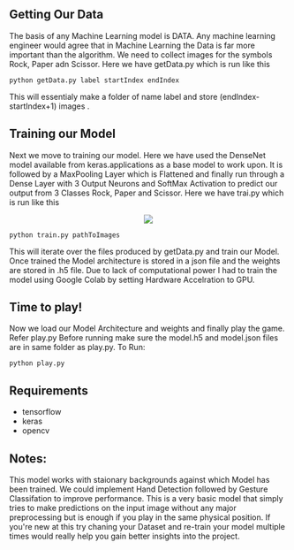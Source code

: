 ## Getting Our Data
The basis of any Machine Learning model is DATA. Any machine learning engineer would agree that in Machine Learning the Data is far more important than the algorithm. We need to collect images for the symbols Rock, Paper adn Scissor.
Here we have getData.py which is run like this

```
python getData.py label startIndex endIndex
```

This will essentialy make a folder of name label and store (endIndex-startIndex+1) images .

## Training our Model
Next we move to training our model. Here we have used the DenseNet model available from keras.applications as a base model to work upon. It is followed by a MaxPooling Layer which is Flattened and finally run through a Dense Layer with 3 Output Neurons and SoftMax Activation to predict our output from 3 Classes Rock, Paper and Scissor.
Here we have trai.py which is run like this <br>
<p align="center"><img src = "https://user-images.githubusercontent.com/37273226/79741167-6e3d7380-831e-11ea-8e26-8e2f000568a0.png"/></p>


```
python train.py pathToImages
```

This will iterate over the files produced by getData.py and train our Model. Once trained the Model architecture is stored in a json file and the weights are stored in .h5 file.
Due to lack of computational power I had to train the model using Google Colab by setting Hardware Accelration to GPU.

## Time to play!
Now we load our Model Architecture and weights and finally play the game. Refer play.py
Before running make sure the model.h5 and model.json files are in same folder as play.py.
To Run:

```
python play.py
```

## Requirements
- tensorflow
- keras
- opencv

## Notes:
This model works with staionary backgrounds against which Model has been trained. We could implement Hand Detection followed by Gesture Classifation to improve performance. This is a very basic model that simply tries to make predictions on the input image without any major preprocessing but is enough if you play in the same physical position. If you're new at this try chaning your Dataset and re-train your model multiple times would really help you gain better insights into the project.
